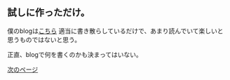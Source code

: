 ## 試しに作っただけ。

僕のblogは[こちら](https://sykyugaming.wordpress.com/) 適当に書き散らしているだけで、あまり読んでいて楽しいと思うものではないと思う。

正直、blogで何を書くのかも決まってはいない。

[次のページ](https://sykyu.github.io/kobold.github.io/Top/index.html) 


